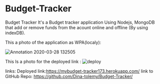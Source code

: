 # Budget-Tracker
Budget Tracker
It's a Budget tracker application Using Nodejs, MongoDB that add or remove funds from the acount online and offline (By using indexDB).

This a photo of the application as WPA(localy):

![Annotation 2020-03-28 132505](https://user-images.githubusercontent.com/55872249/77812766-b4286280-70f7-11ea-9252-c7aebd40d67a.png)

This Is a photo for the deployed link :
![deploy](https://user-images.githubusercontent.com/55872249/77812885-8a237000-70f8-11ea-99ce-ba07d9aeea00.png)

links:
Deployed link:https://mybudget-tracker173.herokuapp.com/
link to GitHub Repo: https://github.com/Dina-tolemy/Budget-Tracker/
